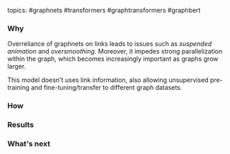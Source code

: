 topics: #graphnets #transformers #graphtransformers #graphbert

### Why

Overreliance of graphnets on links leads to issues such as *suspended animation* and *oversmoothing*. Moreover, it impedes strong parallelization within the graph, which becomes increasingly important as graphs grow larger.

This model doesn't uses link information, also allowing unsupervised pre-training and fine-tuning/transfer to different graph datasets.


### How


### Results


### What's next
